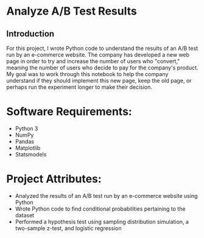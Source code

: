 # Analyze A/B Test Results

## Introduction
For this project, I wrote Python code to understand the results of an A/B test 
run by an e-commerce website. The company has developed a new web page in order 
to try and increase the number of users who "convert," meaning the number of 
users who decide to pay for the company's product. My goal was to work through 
this notebook to help the company understand if they should implement this 
new page, keep the old page, or perhaps run the experiment longer to make 
their decision.

# Software Requirements:
* Python 3 
* NumPy 
* Pandas 
* Matplotlib 
* Statsmodels

# Project Attributes:
* Analyzed the results of an A/B test run by an e-commerce website using Python
* Wrote Python code to find conditional probabilities pertaining to the dataset
* Performed a hypothesis test using sampling distribution simulation, a two-sample z-test, and logistic regression